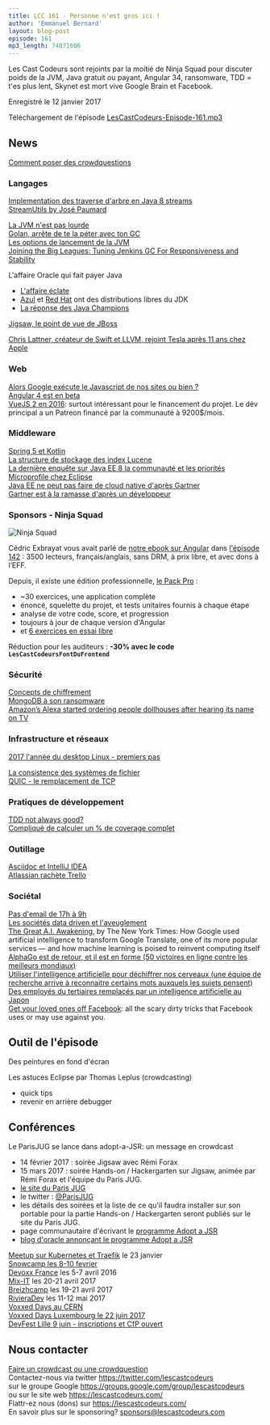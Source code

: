 ```yaml
---
title: LCC 161 - Personne n'est gros ici !
author: 'Emmanuel Bernard'
layout: blog-post
episode: 161
mp3_length: 74071606
---
```

Les Cast Codeurs sont rejoints par la moitié de Ninja Squad pour discuter poids de la JVM, Java gratuit ou payant, Angular 34, ransomware, TDD = t'es plus lent, Skynet est mort vive Google Brain et Facebook.

Enregistré le 12 janvier 2017

Téléchargement de l'épisode [LesCastCodeurs-Episode-161.mp3](http://traffic.libsyn.com/lescastcodeurs/LesCastCodeurs-Episode-161.mp3)

## News

[Comment poser des crowdquestions](https://lescastcodeurs.com/crowdcasting/)

### Langages

[Implementation des traverse d'arbre en Java 8 streams](https://dzone.com/articles/implementing-a-depth-first-search-dfs-and-a-breath?utm_content=buffer1620e&utm_medium=social&utm_source=twitter.com&utm_campaign=buffer)  
[StreamUtils by José Paumard](https://github.com/JosePaumard/streams-utils)  

[La JVM n'est pas lourde](https://www.opensourcery.co.za/2017/01/05/the-jvm-is-not-that-heavy/)  
[Golan, arrête de te la péter avec ton GC](https://medium.com/@octskyward/modern-garbage-collection-911ef4f8bd8e#.orhr2dvlz)  
[Les options de lancement de la JVM](http://zeroturnaround.com/rebellabs/jvm-options-cheat-sheet/)  
[Joining the Big Leagues: Tuning Jenkins GC For Responsiveness and Stability](https://www.cloudbees.com/blog/joining-big-leagues-tuning-jenkins-gc-responsiveness-and-stability)  

L'affaire Oracle qui fait payer Java

* [L'affaire éclate](http://bit.ly/2hs1dAn)
* [Azul](https://www.azul.com/products/zulu/) et [Red Hat](https://developers.redhat.com/products/openjdk/overview/) ont des distributions libres du JDK
* [La réponse des Java Champions](https://docs.google.com/document/d/17OF811wWjjCnmDPJDD6v2c_nMO93e5evjravdCOkXMQ/edit?usp=sharing)


[Jigsaw, le point de vue de JBoss](http://wildfly.org/news/2016/12/12/Jigsaws-Missing-Pieces/?utm_content=buffer0f8d2&utm_medium=social&utm_source=twitter.com&utm_campaign=buffer)

[Chris Lattner, créateur de Swift et LLVM, rejoint Tesla après 11 ans chez Apple](https://www.tesla.com/blog/welcome-chris-lattner) 

### Web

[Alors Google exécute le Javascript de nos sites ou bien ?](https://www.stephanboyer.com/post/122/does-google-execute-javascript)  
[Angular 4 est en beta](https://github.com/angular/angular/blob/master/CHANGELOG.md#400-beta2-2017-01-06)  
[VueJS 2 en 2016](https://medium.com/the-vue-point/vue-in-2016-8df71d98bfb3#.p028gxpyb): surtout intéressant pour le financement du projet. Le dév principal a un Patreon financé par la communauté à 9200$/mois.

### Middleware

[Spring 5 et Kotlin](https://spring.io/blog/2017/01/04/introducing-kotlin-support-in-spring-framework-5-0)  
[La structure de stockage des index Lucene](https://www.youtube.com/watch?v=T5RmMNDR5XI)  
[La dernière enquête sur Java EE 8 la communauté et les priorités](https://blogs.oracle.com/theaquarium/entry/java_ee_8_community_survey2)  
[Microprofile chez Eclipse](http://sta.cr/2Ej41)  
[Java EE ne peut pas faire de cloud native d'après Gartner](http://gtnr.it/2gDTH1g)  
[Gartner est à la ramasse d'après un développeur](http://www.pscheidl.cz/opinions/Gartner-JavaEE-report/) 

### Sponsors - Ninja Squad

![Ninja Squad](/images/promo/sponsors/ninja-squad-400px.png)

Cédric Exbrayat vous avait parlé de [notre ebook sur Angular](https://books.ninja-squad.com/angular2) dans [l'épisode 142](https://lescastcodeurs.com/2016/03/01/lcc-142-interview-angularjs-2-avec-cedric-exbrayat/) : 3500 lecteurs, français/anglais, sans DRM, à prix libre, et avec dons à l’EFF.

Depuis, il existe une édition professionnelle, [le Pack Pro](https://angular2-exercises.ninja-squad.com) :

* ~30 exercices, une application complète
* énoncé, squelette du projet, et tests unitaires fournis à chaque étape
* analyse de votre code, score, et progression
* toujours à jour de chaque version d'Angular
* et [6 exercices en essai libre](https://angular2-exercises.ninja-squad.com)

Réduction pour les auditeurs : **-30% avec le code `LesCastCodeursFontDuFrontend`**

### Sécurité

[Concepts de chiffrement](https://dev.to/paragonie/you-wouldnt-base64-a-password-cryptography-terms-and-concepts-for-developers)  
[MongoDB à son ransomware](https://www.bleepingcomputer.com/news/security/mongodb-apocalypse-is-here-as-ransom-attacks-hit-10-000-servers/)  
[Amazon’s Alexa started ordering people dollhouses after hearing its name on TV](http://www.theverge.com/2017/1/7/14200210/amazon-alexa-tech-news-anchor-order-dollhouse)  

### Infrastructure et réseaux

[2017 l'année du desktop Linux - premiers pas](https://blog.alexis-hassler.com/2017/01/le-jour-apres-macbook.html)  

[La consistence des systèmes de fichier](https://danluu.com/file-consistency/?utm_content=buffera284d&utm_medium=social&utm_source=twitter.com&utm_campaign=buffer)  
[QUIC - le remplacement de TCP](https://ma.ttias.be/googles-quic-protocol-moving-web-tcp-udp/)  

### Pratiques de développement

[TDD not always good?](http://link.springer.com/article/10.1007/s10664-016-9490-0)  
[Compliqué de calculer un % de coverage complet](http://massol.myxwiki.org/xwiki/bin/view/Blog/FullCoverageClover)  

### Outillage

[Asciidoc et IntelliJ IDEA](https://plugins.jetbrains.com/plugin/7391)  
[Atlassian rachète Trello](https://techcrunch.com/2017/01/09/atlassian-acquires-trello/)  

### Sociétal

[Pas d'email de 17h à 9h](http://www.lesechos.fr/idees-debats/cercle/0211594706683-droit-a-la-deconnexion-bloquons-les-courriels-en-dehors-des-heures-de-travail-2050490.php#HDRQwpCG4Aw9v64A.99)  
[Les sociétés data driven et l'aveuglement](https://medium.com/@cennydd/datafication-and-ideological-blindness-ca15f9e41494#.riel8n31i)  
[The Great A.I. Awakening](https://www.nytimes.com/2016/12/14/magazine/the-great-ai-awakening.html), by The New York Times: How Google used artificial intelligence to transform Google Translate, one of its more popular services — and how machine learning is poised to reinvent computing itself  
[AlphaGo est de retour, et il est en forme (50 victoires en ligne contre les meilleurs mondiaux)](http://arstechnica.com/information-technology/2017/01/alphago-is-back-and-secretly-crushing-the-worlds-best-human-players/)  
[Utiliser l'intelligence artificielle pour déchiffrer nos cerveaux (une équipe de recherche arrive à reconnaitre certains mots auxquels les sujets pensent)](http://www.vox.com/science-and-health/2016/12/29/13967966/machine-learning-neuroscience)  
[Des employés du tertiaires remplacés par un intelligence artificielle au Japon](https://www.theguardian.com/technology/2017/jan/05/japanese-company-replaces-office-workers-artificial-intelligence-ai-fukoku-mutual-life-insurance)  
[Get your loved ones off Facebook](http://www.salimvirani.com/facebook/): all the scary dirty tricks that Facebook uses or may use against you. 

## Outil de l'épisode

Des peintures en fond d'écran

Les astuces Eclipse par Thomas Leplus (crowdcasting) 

* quick tips
* revenir en arrière debugger

## Conférences

Le ParisJUG se lance dans adopt-a-JSR: un message en crowdcast 

* 14 février 2017 : soirée Jigsaw avec Rémi Forax
* 15 mars 2017 : soirée Hands-on / Hackergarten sur Jigsaw, animée par Rémi Forax et l'équipe du Paris JUG.
* [le site du Paris JUG](http://www.parisjug.org/)
* le twitter : [@ParisJUG](https://twitter.com/ParsJUG)
* les détails des soirées et la liste de ce qu'il faudra installer sur son portable pour la partie Hands-on / Hackergarten seront publiés sur le site du Paris JUG.
* page communautaire d'écrivant le [programme Adopt a JSR](https://community.oracle.com/community/java/jcp/adopt-a-jsr)
* [blog d'oracle annonçant le programme Adopt a JSR](https://blogs.oracle.com/java/adopt-a-jsr)

[Meetup sur Kubernetes et Traefik](https://www.meetup.com/Cloud-Native-Computing-Paris/events/236873874/) le 23 janvier  
[Snowcamp les 8-10 fevrier](http://snowcamp.io)  
[Devoxx France](http://www.devoxx.fr) les 5-7 avril 2016  
[Mix-IT](https://www.mix-it.fr) les 20-21 avril 2017  
[Breizhcamp](http://www.breizhcamp.org) les 19-21 avril 2017  
[RivieraDev](http://rivieradev.fr) les 11-12 mai 2017  
[Voxxed Days au CERN](https://voxxeddays.com/cern/)  
[Voxxed Days Luxembourg le 22 juin 2017](https://voxxeddays.com/luxembourg/)  
[DevFest Lille 9 juin - inscriptions et CfP ouvert](http://devfest.gdglille.org)  

## Nous contacter

[Faire un crowdcast ou une crowdquestion](https://lescastcodeurs.com/crowdcasting/)  
Contactez-nous via twitter <https://twitter.com/lescastcodeurs>  
sur le groupe Google <https://groups.google.com/group/lescastcodeurs>  
ou sur le site web <https://lescastcodeurs.com/>  
Flattr-ez nous (dons) sur <https://lescastcodeurs.com/>  
En savoir plus sur le sponsoring? sponsors@lescastcodeurs.com  
